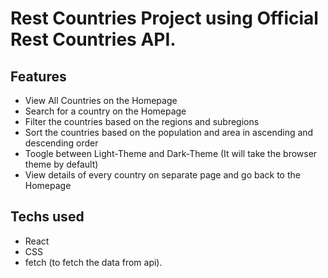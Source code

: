 # Rest Countries Project using Official Rest Countries API.

## Features
* View All Countries on the Homepage
* Search for a country on the Homepage
* Filter the countries based on the regions and subregions
* Sort the countries based on the population and area in ascending and descending order
* Toogle between Light-Theme and Dark-Theme (It will take the browser theme by default)
* View details of every country on separate page and go back to the Homepage


## Techs used
* React
* CSS
* fetch (to fetch the data from api).